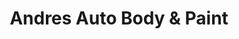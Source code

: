 ---
title: "Andres Auto Body & Paint"
url: /hawthorne/andres-auto-body-und-paint/
shop: Autowerkstatt
---